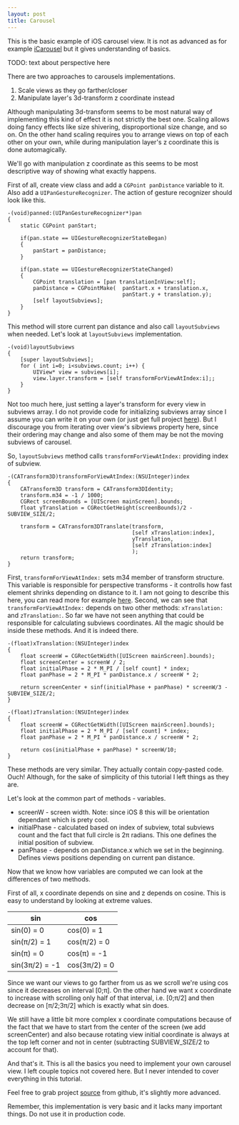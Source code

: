 ```yaml
---
layout: post
title: Carousel
---
```

This is the basic example of iOS carousel view.
It is not as advanced as for example [iCarousel](https://github.com/nicklockwood/iCarousel) but it gives understanding of basics.


TODO: text about perspective here

There are two approaches to carousels implementations.

1. Scale views as they go farther/closer
2. Manipulate layer's 3d-transform z coordinate instead

Although manipulating 3d-transform seems to be most natural way of implementing this kind of effect it is not strictly the best one. 
Scaling allows doing fancy effects like size shivering, disproportional size change, and so on. On the other hand scaling requires you to arrange views on top of each other on your own, while during manipulation layer's z coordinate this is done automagically.

We'll go with manipulation z coordinate as this seems to be most descriptive way of showing what exactly happens.

First of all, create view class and add a ```CGPoint panDistance``` variable to it. Also add a ```UIPanGestureRecognizer```. The action of gesture recognizer should look like this.

```
-(void)panned:(UIPanGestureRecognizer*)pan
{
    static CGPoint panStart;
    
    if(pan.state == UIGestureRecognizerStateBegan)
    {
        panStart = panDistance;
    }
    
    if(pan.state == UIGestureRecognizerStateChanged)
    {
        CGPoint translation = [pan translationInView:self];
        panDistance = CGPointMake(	panStart.x + translation.x,
        							panStart.y + translation.y);
		[self layoutSubviews];
    }
}

```

This method will store current pan distance and also call ```layoutSubviews``` when needed. Let's look at ```layoutSubviews``` implementation.

```
-(void)layoutSubviews
{
    [super layoutSubviews];
    for ( int i=0; i<subviews.count; i++) {
        UIView* view = subviews[i];
        view.layer.transform = [self transformForViewAtIndex:i];;
    }
}

```
Not too much here, just setting a layer's transform for every view in subviews array. I do not provide code for initializing subviews array since I assume you can write it on your own (or just get full project [here](https://github.com/golopupinsky/Carousel)). But I discourage you from iterating over view's sibviews property here, since their ordering may change and also some of them may be not the moving subviews of carousel.

So, ```layoutSubviews``` method calls ```transformForViewAtIndex:``` providing index of subview.

```
-(CATransform3D)transformForViewAtIndex:(NSUInteger)index
{
    CATransform3D transform = CATransform3DIdentity;
    transform.m34 = -1 / 1000;
    CGRect screenBounds = [UIScreen mainScreen].bounds;
    float yTranslation = CGRectGetHeight(screenBounds)/2 - SUBVIEW_SIZE/2;
    
    transform = CATransform3DTranslate(transform,
                                       [self xTranslation:index],
                                       yTranslation,
                                       [self zTranslation:index]
                                       );
    return transform;
}
```

First, ```transformForViewAtIndex:``` sets m34 member of transform structure. This variable is responsible for perspective transforms - it controlls how fast element shrinks depending on distance to it. I am not going to describe this here, you can read more for example [here](http://milen.me/writings/core-animation-3d-model/).
Second, we can see that ```transformForViewAtIndex:``` depends on two other methods: ```xTranslation:``` and ```zTranslation:```. So far we have not seen anything that could be responsible for calculating subviews coordinates. All the magic should be inside these methods. And it is indeed there.


```
-(float)xTranslation:(NSUInteger)index
{
    float screenW = CGRectGetWidth([UIScreen mainScreen].bounds);
    float screenCenter = screenW / 2;
    float initialPhase = 2 * M_PI / [self count] * index;
    float panPhase = 2 * M_PI * panDistance.x / screenW * 2;
    
    return screenCenter + sinf(initialPhase + panPhase) * screenW/3 - SUBVIEW_SIZE/2;
}

-(float)zTranslation:(NSUInteger)index
{
    float screenW = CGRectGetWidth([UIScreen mainScreen].bounds);
    float initialPhase = 2 * M_PI / [self count] * index;
    float panPhase = 2 * M_PI * panDistance.x / screenW * 2;
    
    return cos(initialPhase + panPhase) * screenW/10;
}

```

These methods are very similar. They actually contain copy-pasted code. Ouch! Although, for the sake of simplicity of this tutorial I left things as they are. 

Let's look at the common part of methods - variables.

* screenW - screen width. Note: since iOS 8 this will be orientation dependant which is prety cool.
* initialPhase - calculated based on index of subview, total subviews count and the fact that full circle is 2π radians. This one defines the initial position of subview.
* panPhase - depends on panDistance.x which we set in the beginning. Defines views positions depending on current pan distance.

Now that we know how variables are computed we can look at the differences of two methods.

First of all, x coordinate depends on sine and z depends on cosine. This is easy to understand by looking at extreme values. 

| sin            | cos          |
|----------------|--------------|
| sin(0) = 0     | cos(0) = 1   |
| sin(π/2) = 1   | cos(π/2) = 0 |
| sin(π) = 0     | cos(π) = -1  |
| sin(3π/2) = -1 | cos(3π/2) = 0|

Since we want our views to go farther from us as we scroll we're using cos since it decreases on interval [0;π]. On the other hand we want x coordinate to increase with scrolling only half of that interval, i.e. [0;π/2] and then decrease on [π/2;3π/2] which is exactly what sin does. 

We still have a little bit more complex x coordinate computations because of the fact that we have to start from the center of the screen (we add screenCenter) and also because rotating view initial coordinate is always at the top left corner and not in center (subtracting SUBVIEW_SIZE/2 to account for that).

And that's it. This is all the basics you need to implement your own carousel view. I left couple topics not covered here. But I never intended to cover everything in this tutorial. 

Feel free to grab project [source](https://github.com/golopupinsky/Carousel) from github, it's slightly more advanced. 

Remember, this implementation is very basic and it lacks many important things. Do not use it in production code.

